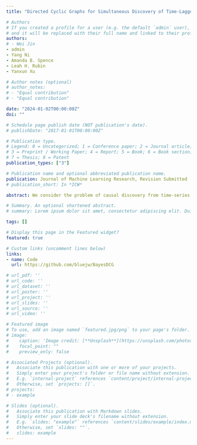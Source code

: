 ```yaml
---
title: "Directed Cyclic Graphs for Simultaneous Discovery of Time-Lagged and Instantaneous Causality from Time-Series Data"

# Authors
# If you created a profile for a user (e.g. the default `admin` user), write the username (folder name) here 
# and it will be replaced with their full name and linked to their profile.
authors:
# - Wei Jin
- admin
- Yang Ni
- Amanda B. Spence
- Leah H. Rubin
- Yanxun Xu

# Author notes (optional)
# author_notes:
# - "Equal contribution"
# - "Equal contribution"

date: "2024-01-02T00:00:00Z"
doi: ""

# Schedule page publish date (NOT publication's date).
# publishDate: "2017-01-01T00:00:00Z"

# Publication type.
# Legend: 0 = Uncategorized; 1 = Conference paper; 2 = Journal article;
# 3 = Preprint / Working Paper; 4 = Report; 5 = Book; 6 = Book section;
# 7 = Thesis; 8 = Patent
publication_types: ["3"]

# Publication name and optional abbreviated publication name.
publication: Journal of Machine Learning Research, Revision Submitted
# publication_short: In *ICW*

abstract: We consider the problem of causal discovery from time-series observational data. We develop a novel framework that simultaneously discovers the time-lagged causality and the possibly cyclic instantaneous causality. Under common causal discovery assumptions, we prove the proposed model is generally identifiable by exploiting the instrumental information commonly available in time-series data. To the best of our knowledge, this is the first causal identification theory for directed graphs with general cyclic patterns that achieves unique causal identifiability. Structural learning is carried out in a fully Bayesian fashion. Through extensive simulations and an application to the Women's Interagency HIV Study, we demonstrate the identifiability, utility, and superiority of the proposed model against state-of-the-art alternatives for time-series causal discovery.

# Summary. An optional shortened abstract.
# summary: Lorem ipsum dolor sit amet, consectetur adipiscing elit. Duis posuere tellus ac convallis placerat. Proin tincidunt magna sed ex sollicitudin condimentum.

tags: []

# Display this page in the Featured widget?
featured: true

# Custom links (uncomment lines below)
links:
- name: Code
  url: https://github.com/bluejw/BayesDCG

# url_pdf: ''
# url_code: ''
# url_dataset: ''
# url_poster: ''
# url_project: ''
# url_slides: ''
# url_source: ''
# url_video: ''

# Featured image
# To use, add an image named `featured.jpg/png` to your page's folder. 
# image:
#    caption: 'Image credit: [**Unsplash**](https://unsplash.com/photos/pLCdAaMFLTE)'
#    focal_point: ""
#    preview_only: false

# Associated Projects (optional).
#   Associate this publication with one or more of your projects.
#   Simply enter your project's folder or file name without extension.
#   E.g. `internal-project` references `content/project/internal-project/index.md`.
#   Otherwise, set `projects: []`.
# projects:
# - example

# Slides (optional).
#   Associate this publication with Markdown slides.
#   Simply enter your slide deck's filename without extension.
#   E.g. `slides: "example"` references `content/slides/example/index.md`.
#   Otherwise, set `slides: ""`.
#   slides: example
---
```

